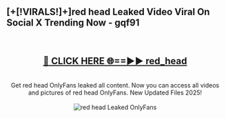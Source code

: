 <h2>[+[!VIRALS!]+]red head Leaked Video Viral On Social X Trending Now - gqf91</h2>
<br>
<div align="center">
<h2><a href="https://libra.edu.pl?red_head" rel="nofollow">🔴 CLICK HERE 🌐==►► red_head</a></h2>
<br>
Get red head OnlyFans leaked all content. Now you can access all videos and pictures of red head OnlyFans. New Updated Files 2025!
<br>
<br>
<a href="https://libra.edu.pl?red_head" rel="nofollow" data-target="animated-image.originalLink"><img src="https://i.ibb.co.com/WyWwxjT/player-gif2.gif" alt="red head Leaked OnlyFans" style="max-width: 100%; display: inline-block;" data-target="animated-image.originalImage"></a>
</div>
<br>